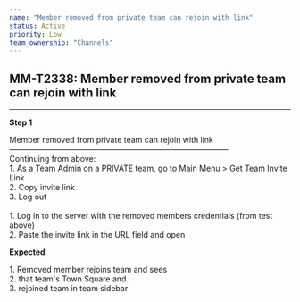```yaml
---
name: "Member removed from private team can rejoin with link"
status: Active
priority: Low
team_ownership: "Channels"
---
```


## MM-T2338: Member removed from private team can rejoin with link

---

**Step 1**

Member removed from private team can rejoin with link\
————————————————————————————\
Continuing from above:\
1\. As a Team Admin on a PRIVATE team, go to Main Menu > Get Team Invite Link\
2\. Copy invite link\
3\. Log out\
\
1\. Log in to the server with the removed members credentials (from test above)\
2\. Paste the invite link in the URL field and open

**Expected**

1\. Removed member rejoins team and sees\
2\. that team's Town Square and\
3\. rejoined team in team sidebar
